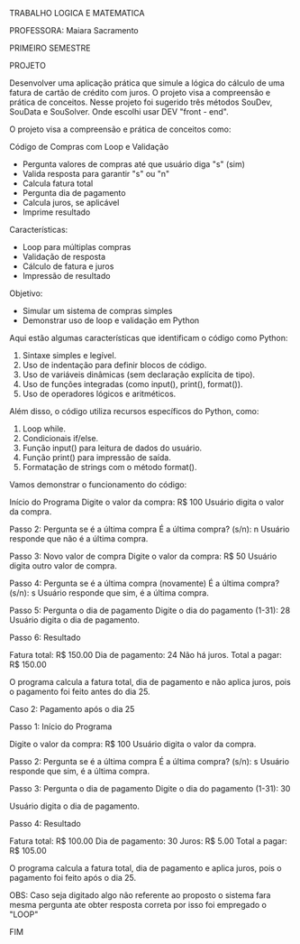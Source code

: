 
TRABALHO LOGICA E MATEMATICA 

PROFESSORA: Maiara Sacramento

PRIMEIRO SEMESTRE

PROJETO

Desenvolver uma aplicação prática que simule a lógica do cálculo de uma fatura de cartão de crédito com juros. O projeto visa a compreensão e prática de conceitos.
Nesse projeto foi sugerido três métodos SouDev, SouData e SouSolver. Onde escolhi usar DEV "front - end".

O projeto visa a compreensão e prática de conceitos como:

Código de Compras com Loop e Validação

- Pergunta valores de compras até que usuário diga "s" (sim)
- Valida resposta para garantir "s" ou "n"
- Calcula fatura total
- Pergunta dia de pagamento
- Calcula juros, se aplicável
- Imprime resultado

Características:

- Loop para múltiplas compras
- Validação de resposta
- Cálculo de fatura e juros
- Impressão de resultado

Objetivo:

- Simular um sistema de compras simples
- Demonstrar uso de loop e validação em Python

Aqui estão algumas características que identificam o código como Python:

1. Sintaxe simples e legível.
2. Uso de indentação para definir blocos de código.
3. Uso de variáveis dinâmicas (sem declaração explícita de tipo).
4. Uso de funções integradas (como input(), print(), format()).
5. Uso de operadores lógicos e aritméticos.

Além disso, o código utiliza recursos específicos do Python, como:

1. Loop while.
2. Condicionais if/else.
3. Função input() para leitura de dados do usuário.
4. Função print() para impressão de saída.
5. Formatação de strings com o método format().

Vamos demonstrar o funcionamento do código:

Início do Programa
Digite o valor da compra: R$ 100
Usuário digita o valor da compra.

Passo 2: Pergunta se é a última compra
É a última compra? (s/n): n
Usuário responde que não é a última compra.

Passo 3: Novo valor de compra
Digite o valor da compra: R$ 50
Usuário digita outro valor de compra.

Passo 4: Pergunta se é a última compra (novamente)
É a última compra? (s/n): s
Usuário responde que sim, é a última compra.

Passo 5: Pergunta o dia de pagamento
Digite o dia do pagamento (1-31): 28
Usuário digita o dia de pagamento.

Passo 6: Resultado

Fatura total: R$ 150.00
Dia de pagamento: 24
Não há juros.
Total a pagar: R$ 150.00

O programa calcula a fatura total, dia de pagamento e não aplica juros, pois o pagamento foi feito antes do dia 25.

Caso 2: Pagamento após o dia 25

Passo 1: Início do Programa

Digite o valor da compra: R$ 100
Usuário digita o valor da compra.

Passo 2: Pergunta se é a última compra
É a última compra? (s/n): s
Usuário responde que sim, é a última compra.

Passo 3: Pergunta o dia de pagamento
Digite o dia do pagamento (1-31): 30

Usuário digita o dia de pagamento.

Passo 4: Resultado

Fatura total: R$ 100.00
Dia de pagamento: 30
Juros: R$ 5.00
Total a pagar: R$ 105.00


O programa calcula a fatura total, dia de pagamento e aplica juros, pois o pagamento foi feito após o dia 25.

OBS: Caso seja digitado algo não referente ao proposto o sistema fara mesma pergunta ate obter resposta correta por isso foi empregado o "LOOP"



 FIM
